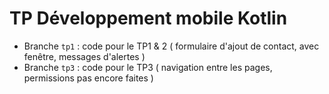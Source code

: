 # TP Développement mobile Kotlin

- Branche `tp1` : code pour le TP1 & 2 ( formulaire d'ajout de contact, avec fenêtre, messages d'alertes )
- Branche `tp3` : code pour le TP3 ( navigation entre les pages, permissions pas encore faites )
